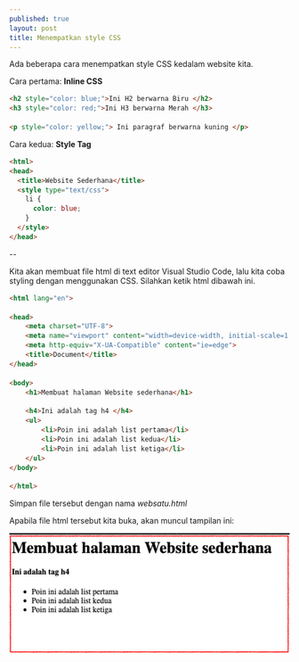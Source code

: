 ```yaml
---
published: true
layout: post
title: Menempatkan style CSS
---
```


Ada beberapa cara menempatkan style CSS kedalam website kita. 

Cara pertama:
**Inline CSS**

```html
<h2 style="color: blue;">Ini H2 berwarna Biru </h2>
<h3 style="color: red;">Ini H3 berwarna Merah </h3>

<p style="color: yellow;"> Ini paragraf berwarna kuning </p>
```

Cara kedua:
**Style Tag**

```html
<html>
<head>
  <title>Website Sederhana</title>
  <style type="text/css">
    li {
      color: blue;
    }
  </style>
</head>
```

--

Kita akan membuat file html di text editor Visual Studio Code, lalu kita coba styling dengan menggunakan CSS. Silahkan ketik html dibawah ini. 

```html
<html lang="en">

<head>
    <meta charset="UTF-8">
    <meta name="viewport" content="width=device-width, initial-scale=1.0">
    <meta http-equiv="X-UA-Compatible" content="ie=edge">
    <title>Document</title>
</head>

<body>
    <h1>Membuat halaman Website sederhana</h1>

    <h4>Ini adalah tag h4 </h4>
    <ul>
        <li>Poin ini adalah list pertama</li>
        <li>Poin ini adalah list kedua</li>
        <li>Poin ini adalah list ketiga</li>
    </ul>
</body>

</html>
```
Simpan file tersebut dengan nama _websatu.html_

Apabila file html tersebut kita buka, akan muncul tampilan ini:

![File websatu.html](/images/Screen%20Shot%202019-04-01%20at%2014.24.24.png "File websatu.html")
